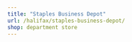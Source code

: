 ```yaml
---
title: "Staples Business Depot"
url: /halifax/staples-business-depot/
shop: department store
---
```

